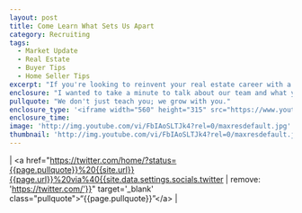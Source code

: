 ```yaml
---
layout: post
title: Come Learn What Sets Us Apart
category: Recruiting
tags:
  - Market Update
  - Real Estate
  - Buyer Tips
  - Home Seller Tips
excerpt: "If you're looking to reinvent your real estate career with a team that provides the support and resources you need to succeed, you might be a perfect fit for our team. If you think you share our vision and are tired of following the same old cold Internet leads, come to our information session on October 6th to find out more about how you can grow your career. We designed our training program and systems to focus solely on the things that produce results. We'd love for you to come find out if this would be a good fit for you and your career. To learn more, watch this short video."
enclosure: "I wanted to take a minute to talk about our team and what you can expect from our information session on October 6th.  Early on, our agents were asked to convert your typical cold Internet leads with minimal success and administrative support. After many months of trial and error, I realized that we needed to find a better way. Most teams can generate cold Internet leads, and if that's what you want, there's no shortage of teams in Calgary that offer that.  If you're looking for a complete approach to reinventing your real estate career and get on the right path, then we are the team for you. We all know what we need to do on a daily basis, but it's very difficult to do it on your own. You need time, money, training, and a lot of systems to get it done. Above all, you need a dedicated team of people who are working together toward the same goal.   Like most new agents, when I started in real estate, I was trying anything and everything I could get my hands on. There is no shortage of ideas out there, and that's why we designed our training programs and systems to only focus on activities that produce results. We cover everything from transcripts to marketing to presentation skills and how to get commitments from buyers.   We don't just teach you how to do it, we also work with you on a day to day basis to help you make sure it gets done.   If you've ever considered working in a positive, supportive, and financially stable work environment, you need to come to our information session on October 6th. We’ll talk about the details of what our team offers and what it takes to be successful in real estate today. No catch, no gimmicks. Don't waste any more money looking for resources and additional ideas to grow your business – come see how we do it.   We are looking for a handful of agents and space is limited. If you share our vision and you'd like to learn more about what we do, come see us October 6th. If you have any further questions, feel free to reach out to me."
pullquote: "We don't just teach you; we grow with you."
enclosure_type: '<iframe width="560" height="315" src="https://www.youtube.com/embed/FbIAoSLTJk4?rel=0" frameborder="0" allowfullscreen></iframe>'
enclosure_time:
image: 'http://img.youtube.com/vi/FbIAoSLTJk4?rel=0/maxresdefault.jpg'
thumbnail: 'http://img.youtube.com/vi/FbIAoSLTJk4?rel=0/maxresdefault.jpg'
---
```



| &lt;a href="https://twitter.com/home/?status={{page.pullquote}}%20{{site.url}}{{page.url}}%20via%40{{site.data.settings.socials.twitter       | remove: 'https://twitter.com/'}}" target='_blank' class="pullquote"&gt;“{{page.pullquote}}”&lt;/a&gt; |